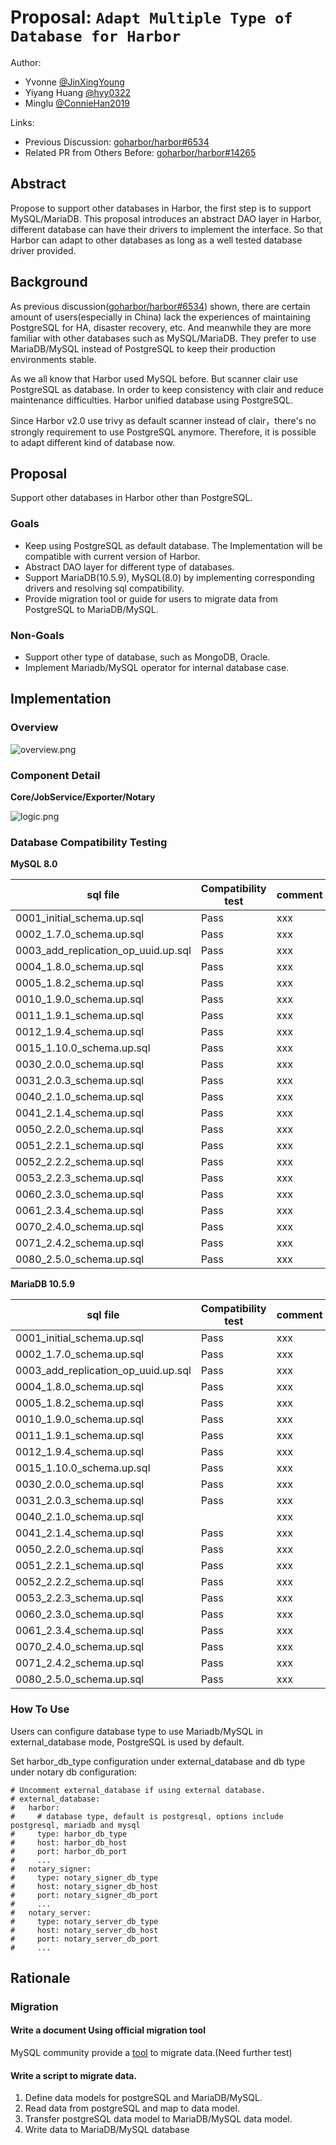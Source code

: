 # Proposal: `Adapt Multiple Type of Database for Harbor`

Author:

- Yvonne [@JinXingYoung](https://github.com/JinXingYoung)
- Yiyang Huang [@hyy0322](https://github.com/hyy0322)
- Minglu [@ConnieHan2019](18302010059@fudan.edu.cn)

Links:

- Previous Discussion: [goharbor/harbor#6534](https://github.com/goharbor/harbor/issues/6534)
- Related PR from Others Before: [goharbor/harbor#14265](https://github.com/goharbor/harbor/pull/14265)

## Abstract

Propose to support other databases in Harbor, the first step is to support MySQL/MariaDB. This proposal introduces an abstract DAO layer in Harbor, different database can have their drivers to implement the interface. So that Harbor can adapt to other databases as long as a well tested database driver provided.


## Background

As previous discussion([goharbor/harbor#6534](https://github.com/goharbor/harbor/issues/6534)) shown, there are certain amount of users(especially in China) lack the experiences of maintaining PostgreSQL for HA, disaster recovery, etc. And meanwhile they are more familiar with other databases such as MySQL/MariaDB. They prefer to use MariaDB/MySQL instead of PostgreSQL to keep their production environments stable.

As we all know that Harbor used MySQL before. But scanner clair use PostgreSQL as database. In order to keep consistency with clair and reduce maintenance difficulties. Harbor unified database using PostgreSQL.

Since Harbor v2.0 use trivy as default scanner instead of clair，there's no strongly requirement to use PostgreSQL anymore. Therefore, it is possible to adapt different kind of database now.

## Proposal

Support other databases in Harbor other than PostgreSQL.

### Goals

- Keep using PostgreSQL as default database. The Implementation will be compatible with current version of Harbor.
- Abstract DAO layer for different type of databases.
- Support MariaDB(10.5.9), MySQL(8.0) by implementing corresponding drivers and resolving sql compatibility.
- Provide migration tool or guide for users to migrate data from PostgreSQL to MariaDB/MySQL.

### Non-Goals

- Support other type of database, such as MongoDB, Oracle.
- Implement Mariadb/MySQL operator for internal database case.

## Implementation

### Overview


![overview.png](images/multidb/overview.png)

### Component Detail

**Core/JobService/Exporter/Notary** 

![logic.png](images/multidb/logic.png)

### Database Compatibility Testing

**MySQL 8.0**

sql file | Compatibility test | comment
------------|------------|------------
 | 0001_initial_schema.up.sql | Pass | xxx
 | 0002_1.7.0_schema.up.sql | Pass | xxx
 | 0003_add_replication_op_uuid.up.sql | Pass | xxx 
 | 0004_1.8.0_schema.up.sql | Pass | xxx 
 | 0005_1.8.2_schema.up.sql | Pass | xxx 
 | 0010_1.9.0_schema.up.sql | Pass | xxx 
 | 0011_1.9.1_schema.up.sql | Pass | xxx 
 | 0012_1.9.4_schema.up.sql | Pass | xxx 
 | 0015_1.10.0_schema.up.sql | Pass | xxx 
 | 0030_2.0.0_schema.up.sql | Pass | xxx 
 | 0031_2.0.3_schema.up.sql | Pass | xxx 
 | 0040_2.1.0_schema.up.sql | Pass | xxx 
 | 0041_2.1.4_schema.up.sql | Pass | xxx 
 | 0050_2.2.0_schema.up.sql | Pass | xxx 
 | 0051_2.2.1_schema.up.sql | Pass | xxx 
 | 0052_2.2.2_schema.up.sql | Pass | xxx 
 | 0053_2.2.3_schema.up.sql | Pass | xxx 
 | 0060_2.3.0_schema.up.sql | Pass | xxx 
 | 0061_2.3.4_schema.up.sql | Pass | xxx 
 | 0070_2.4.0_schema.up.sql | Pass | xxx 
 | 0071_2.4.2_schema.up.sql | Pass | xxx 
 | 0080_2.5.0_schema.up.sql | Pass | xxx 

**MariaDB 10.5.9**

sql file | Compatibility test | comment
------------|------------|------------
 | 0001_initial_schema.up.sql | Pass | xxx
 | 0002_1.7.0_schema.up.sql | Pass | xxx
 | 0003_add_replication_op_uuid.up.sql | Pass | xxx 
 | 0004_1.8.0_schema.up.sql | Pass | xxx 
 | 0005_1.8.2_schema.up.sql | Pass | xxx 
 | 0010_1.9.0_schema.up.sql | Pass | xxx 
 | 0011_1.9.1_schema.up.sql | Pass | xxx 
 | 0012_1.9.4_schema.up.sql | Pass | xxx 
 | 0015_1.10.0_schema.up.sql | Pass | xxx 
 | 0030_2.0.0_schema.up.sql | Pass | xxx 
 | 0031_2.0.3_schema.up.sql | Pass | xxx 
 | 0040_2.1.0_schema.up.sql |  | xxx 
 | 0041_2.1.4_schema.up.sql | Pass | xxx 
 | 0050_2.2.0_schema.up.sql | Pass | xxx 
 | 0051_2.2.1_schema.up.sql | Pass | xxx 
 | 0052_2.2.2_schema.up.sql | Pass | xxx 
 | 0053_2.2.3_schema.up.sql | Pass | xxx 
 | 0060_2.3.0_schema.up.sql | Pass | xxx 
 | 0061_2.3.4_schema.up.sql | Pass | xxx 
 | 0070_2.4.0_schema.up.sql | Pass | xxx 
 | 0071_2.4.2_schema.up.sql | Pass | xxx 
 | 0080_2.5.0_schema.up.sql | Pass | xxx 

### How To Use

Users can configure database type to use Mariadb/MySQL in external_database mode, PostgreSQL is used by default.

Set harbor_db_type configuration under external_database and db type under notary db configuration:
```
# Uncomment external_database if using external database.
# external_database:
#   harbor:
#     # database type, default is postgresql, options include postgresql, mariadb and mysql
#     type: harbor_db_type
#     host: harbor_db_host
#     port: harbor_db_port
#     ...
#   notary_signer:
#     type: notary_signer_db_type
#     host: notary_signer_db_host
#     port: notary_signer_db_port
#     ...
#   notary_server:
#     type: notary_server_db_type
#     host: notary_server_db_host
#     port: notary_server_db_port
#     ...
```

## Rationale

### Migration

#### Write a document Using official migration tool

MySQL community provide a [tool](https://dev.mysql.com/doc/workbench/en/wb-migration-database-postgresql.html) to migrate data.(Need further test)

#### Write a script to migrate data.

1. Define data models for postgreSQL and MariaDB/MySQL.
2. Read data from postgreSQL and map to data model.
3. Transfer postgreSQL data model to MariaDB/MySQL data model.
4. Write data to MariaDB/MySQL database
